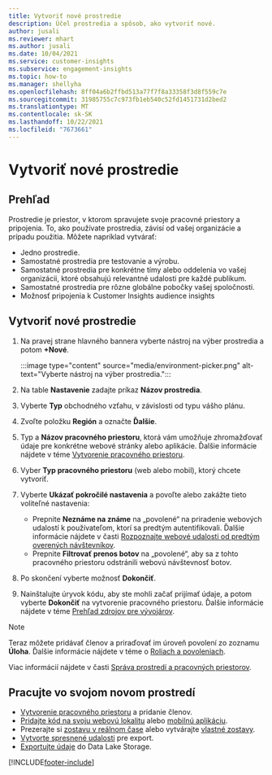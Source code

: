 ```yaml
---
title: Vytvoriť nové prostredie
description: Účel prostredia a spôsob, ako vytvoriť nové.
author: jusali
ms.reviewer: mhart
ms.author: jusali
ms.date: 10/04/2021
ms.service: customer-insights
ms.subservice: engagement-insights
ms.topic: how-to
ms.manager: shellyha
ms.openlocfilehash: 8ff04a6b2ffbd513a77f7f8a33358f3d8f559c7e
ms.sourcegitcommit: 31985755c7c973fb1eb540c52fd1451731d2bed2
ms.translationtype: MT
ms.contentlocale: sk-SK
ms.lasthandoff: 10/22/2021
ms.locfileid: "7673661"
---
```

# <a name="create-a-new-environment"></a>Vytvoriť nové prostredie 

## <a name="overview"></a>Prehľad

Prostredie je priestor, v ktorom spravujete svoje pracovné priestory a pripojenia. To, ako používate prostredia, závisí od vašej organizácie a prípadu použitia. Môžete napríklad vytvárať:

- Jedno prostredie.
- Samostatné prostredia pre testovanie a výrobu.
- Samostatné prostredia pre konkrétne tímy alebo oddelenia vo vašej organizácii, ktoré obsahujú relevantné udalosti pre každé publikum.
- Samostatné prostredia pre rôzne globálne pobočky vašej spoločnosti.
- Možnosť pripojenia k Customer Insights audience insights

## <a name="create-a-new-environment"></a>Vytvoriť nové prostredie

1. Na pravej strane hlavného bannera vyberte nástroj na výber prostredia a potom **+Nové**.

   :::image type="content" source="media/environment-picker.png" alt-text="Vyberte nástroj na výber prostredia.":::

1. Na table **Nastavenie** zadajte príkaz **Názov prostredia**.

1. Vyberte **Typ** obchodného vzťahu, v závislosti od typu vášho plánu.

1. Zvoľte položku **Región** a označte **Ďalšie**. 

1. Typ a **Názov pracovného priestoru**, ktorá vám umožňuje zhromažďovať údaje pre konkrétne webové stránky alebo aplikácie. Ďalšie informácie nájdete v téme [Vytvorenie pracovného priestoru](create-workspace.md).

1. Vyber **Typ pracovného priestoru** (web alebo mobil), ktorý chcete vytvoriť. 

1. Vyberte **Ukázať pokročilé nastavenia** a povoľte alebo zakážte tieto voliteľné nastavenia:

   - Prepnite **Neznáme na známe** na „povolené“ na priradenie webových udalostí k používateľom, ktorí sa predtým autentifikovali. Ďalšie informácie nájdete v časti [Rozpoznajte webové udalosti od predtým overených návštevníkov](unknown-to-known.md).
   - Prepnite **Filtrovať prenos botov** na „povolené“, aby sa z tohto pracovného priestoru odstránili webovú návštevnosť botov. 

1. Po skončení vyberte možnosť **Dokončiť**. 

1. Nainštalujte úryvok kódu, aby ste mohli začať prijímať údaje, a potom vyberte **Dokončiť** na vytvorenie pracovného priestoru. Ďalšie informácie nájdete v téme [Prehľad zdrojov pre vývojárov](developer-resources.md).

> [!NOTE]
> Teraz môžete pridávať členov a priraďovať im úroveň povolení zo zoznamu **Úloha**. Ďalšie informácie nájdete v téme o [Roliach a povoleniach](user-roles.md). 

Viac informácií nájdete v časti [Správa prostredí a pracovných priestorov](manage-environments-workspaces.md).

## <a name="work-with-your-new-environment"></a>Pracujte vo svojom novom prostredí

- [Vytvorenie pracovného priestoru](../engagement-insights/create-workspace.md) a pridanie členov.
- [Pridajte kód na svoju webovú lokalitu](../engagement-insights/instrument-website.md) alebo [mobilnú aplikáciu](../engagement-insights/developer-resources.md#capture-events-from-mobile-apps).
- Prezerajte si [zostavu v reálnom čase](../engagement-insights/view-reports.md) alebo vytvárajte [vlastné zostavy](../engagement-insights/custom-reports.md).
- [Vytvorte spresnené udalosti](../engagement-insights/refined-events.md) pre export.
- [Exportujte údaje](../engagement-insights/export-events.md) do Data Lake Storage.

[!INCLUDE[footer-include](../includes/footer-banner.md)]
